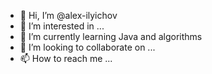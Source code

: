 - 👋 Hi, I’m @alex-ilyichov
- 👀 I’m interested in ...
- 🌱 I’m currently learning Java and algorithms
- 💞️ I’m looking to collaborate on ...
- 📫 How to reach me ...

<!---
alex-ilyichov/alex-ilyichov is a ✨ special ✨ repository because its `README.md` (this file) appears on your GitHub profile.
You can click the Preview link to take a look at your changes.
--->
